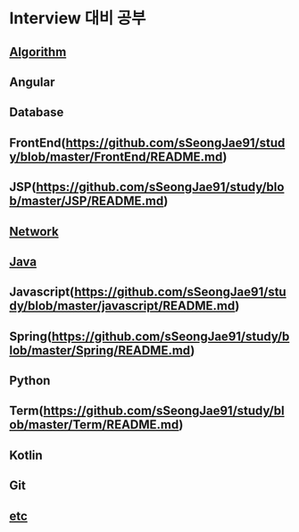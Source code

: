 # Interview 대비 공부


## [Algorithm](https://github.com/sSeongJae91/study/blob/master/Algorithm/README.md)
## Angular
## Database
## FrontEnd(https://github.com/sSeongJae91/study/blob/master/FrontEnd/README.md)
## JSP(https://github.com/sSeongJae91/study/blob/master/JSP/README.md)
## [Network](https://github.com/sSeongJae91/study/blob/master/Network/README.md)
## [Java](https://github.com/sSeongJae91/study/blob/master/Java/README.md)
## Javascript(https://github.com/sSeongJae91/study/blob/master/javascript/README.md)
## Spring(https://github.com/sSeongJae91/study/blob/master/Spring/README.md)
## Python
## Term(https://github.com/sSeongJae91/study/blob/master/Term/README.md)
## Kotlin
## Git
## [etc](https://github.com/sSeongJae91/study/blob/master/Term/README.md)

